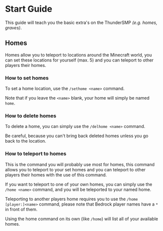 # Start Guide

This guide will teach you the basic extra's on the ThunderSMP *(e.g. homes, graves)*.

## Homes

Homes allow you to teleport to locations around the Minecraft world, you can set these locations for yourself (max. 5) and you can teleport to other players their homes.

### How to set homes

To set a home location, use the `/sethome <name>` command.

Note that if you leave the `<name>` blank, your home will simply be named `home`. 

### How to delete homes

To delete a home, you can simply use the `/delhome <name>` command.

Be careful, because you can't bring back deleted homes unless you go back to the location.

### How to teleport to homes

This is the command you will probably use most for homes, this command allows you to teleport to your set homes and you can teleport to other players their homes with the use of this command.

If you want to teleport to one of your own homes, you can simply use the `/home <name>` command, and you will be teleported to your named home.

Teleporting to another players home requires you to use the `/home [player:]<name>` command, please note that Bedrock player names have a `*` in front of them.

Using the home command on its own (like `/home`) will list all of your available homes.
